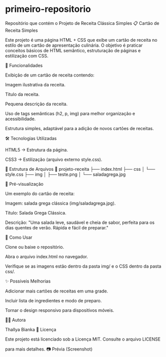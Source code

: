 # primeiro-repositorio
Repositório que contém o Projeto de Receita Clássica Simples
📋 Cartão de Receita Simples

Este projeto é uma página HTML + CSS que exibe um cartão de receita no estilo de um cartão de apresentação culinária. O objetivo é praticar conceitos básicos de HTML semântico, estruturação de páginas e estilização com CSS.

🚀 Funcionalidades

Exibição de um cartão de receita contendo:

Imagem ilustrativa da receita.

Título da receita.

Pequena descrição da receita.

Uso de tags semânticas (h2, p, img) para melhor organização e acessibilidade.

Estrutura simples, adaptável para a adição de novos cartões de receitas.

🛠️ Tecnologias Utilizadas

HTML5 → Estrutura da página.

CSS3 → Estilização (arquivo externo style.css).

📂 Estrutura de Arquivos
📁 projeto-receita
├── index.html
├── css
│   └── style.css
├── img
│   ├── teste.png
│   └── saladagrega.jpg

📸 Pré-visualização

Um exemplo do cartão de receita:

Imagem: salada grega clássica (img/saladagrega.jpg).

Título: Salada Grega Clássica.

Descrição: "Uma salada leve, saudável e cheia de sabor, perfeita para os dias quentes de verão. Rápida e fácil de preparar."

📖 Como Usar

Clone ou baixe o repositório.

Abra o arquivo index.html no navegador.

Verifique se as imagens estão dentro da pasta img/ e o CSS dentro da pasta css/.

✨ Possíveis Melhorias

Adicionar mais cartões de receitas em uma grade.

Incluir lista de ingredientes e modo de preparo.

Tornar o design responsivo para dispositivos móveis.

👩‍💻 Autora

Thallya Bianka
📄 Licença

Este projeto está licenciado sob a Licença MIT. Consulte o arquivo LICENSE

para mais detalhes.
📷 Prévia (Screenshot)
